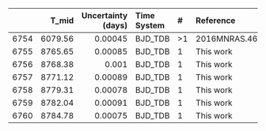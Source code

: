 |      |   T_mid |   Uncertainty (days) | Time System   | #   | Reference           |
|-----:|--------:|---------------------:|:--------------|:----|:--------------------|
| 6754 | 6079.56 |              0.00045 | BJD_TDB       | >1  | 2016MNRAS.463.3276H |
| 6755 | 8765.65 |              0.00085 | BJD_TDB       | 1   | This work           |
| 6756 | 8768.38 |              0.001   | BJD_TDB       | 1   | This work           |
| 6757 | 8771.12 |              0.00089 | BJD_TDB       | 1   | This work           |
| 6758 | 8779.31 |              0.00078 | BJD_TDB       | 1   | This work           |
| 6759 | 8782.04 |              0.00091 | BJD_TDB       | 1   | This work           |
| 6760 | 8784.78 |              0.00075 | BJD_TDB       | 1   | This work           |